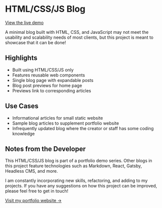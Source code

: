 # HTML/CSS/JS Blog

[View the live demo](https://christadejesus.github.io/html-css-js-blog/index.html)

A minimal blog built with HTML, CSS, and JavaScript may not meet the usability and scalability needs of most clients, but this project is meant to showcase that it can be done!
## Highlights

- Built using HTML/CSS/JS only
- Features reusable web components
- Single blog page with expandable posts
- Blog post previews for home page
- Previews link to corresponding articles

## Use Cases

- Informational articles for small static website
- Sample blog articles to supplement portfolio website
- Infrequently updated blog where the creator or staff has some coding knowledge

## Notes from the Developer

This HTML/CSS/JS blog is part of a portfolio demo series. Other blogs in this project feature technologies such as Markdown, React, Gatsby, Headless CMS, and more.

I am constantly incorporating new skills, refactoring, and adding to my projects. If you have any suggestions on how this project can be improved, please feel free to get in touch!


[Visit my portfolio website ->](http://christadejesus.com)

